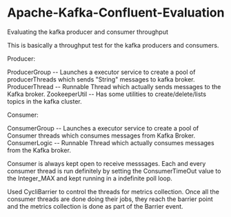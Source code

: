 # Apache-Kafka-Confluent-Evaluation
Evaluating the kafka producer and consumer throughput

This is basically a throughput test for the kafka producers and consumers.

Producer:

ProducerGroup -- Launches a executor service to create a pool of producerThreads which sends "String" messages to kafka broker.
ProducerThread -- Runnable Thread which actually sends messages to the Kafka broker.
ZookeeperUtil -- Has some utilities to create/delete/lists topics in the kafka cluster.

Consumer:

ConsumerGroup -- Launches a executor service to create a pool of Consumer threads which consumes messages from Kafka Broker.
ConsumerLogic -- Runnable Thread which actually consumes messages from the Kafka broker.

Consumer is always kept open to receive messsages. Each and every consumer thread is run definitely by setting the ConsumerTimeOut value 
to the Integer_MAX and kept running in a indefinite poll loop. 

Used CycliBarrier to control the threads for metrics collection. Once all the consumer threads are done doing their jobs, they
reach the barrier point and the metrics collection is done as part of the Barrier event.






